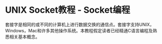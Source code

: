 # UNIX Socket教程 - Socket编程

套接字是相同的或不同的计算机上进行数据交换的通信点。套接字支持UNIX，Windows，Mac和许多其他操作系统。本教程假定读者已经精通C语言编程及熟悉相关基本概念。

 